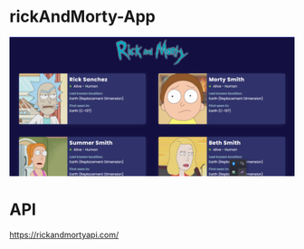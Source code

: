 # rickAndMorty-App
<img src="https://github.com/DaniloMereles/rickAndMorty-Api/blob/main/img/guide.png"/>

# API
https://rickandmortyapi.com/
